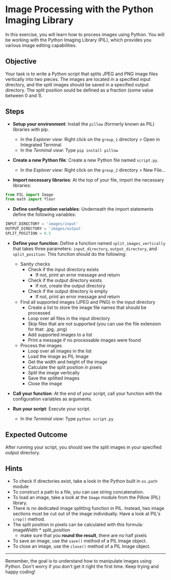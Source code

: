 # Image Processing with the Python Imaging Library

In this exercise, you will learn how to process images using Python. You will be working with the Python Imaging Library (PIL), which provides you various image editing capabilities.

## Objective

Your task is to write a Python script that splits JPEG and PNG image files vertically into two pieces. The images are located in a specified input directory, and the split images should be saved in a specified output directory. The split position sould be defined as a fraction (some value between 0 and 1).

## Steps

- **Setup your environment**: Install the `pillow` (formerly known as PIL) libraries with pip.
  - In the *Explorer view*: Right click on the `group_1` directory > Open in Integrated Terminal
  - In the *Terminal view*: Type `pip install pillow`

- **Create a new Python file**: Create a new Python file named `script.py`.
  - In the *Explorer view*: Right click on the `group_2` directory > New File...

- **Import necessary libraries**: At the top of your file, import the necessary libraries:
```python
from PIL import Image
from math import floor
```

- **Define configuration variables**: Underneath the import statements define the following variables:
```python
INPUT_DIRECTORY = 'images/input'
OUTPUT_DIRECTORY = 'images/output'
SPLIT_POSITION = 0.5
```

- **Define your function**: Define a function named `split_images_vertically` that takes three parameters: `input_directory`, `output_directory`, and `split_position`. This function should do the following:
  - Sanity checks
    - Check if the input directory exists
      - If not, print an error message and return
    - Check if the output directory exists
      - If not, create the output directory
    - Check if the output directory is empty
      - If not, print an error message and return
  - Find all supported images (JPEG and PNG) in the input directory
    - Create a list to store the image file names that should be processed
    - Loop over all files in the input directory
    - Skip files that are not supported (you can use the file extension for that: .jpg, .png)
    - Add supported images to a list
    - Print a message if no processable images were found
  - Process the images
    - Loop over all images in the list
    - Load the image as PIL Image
    - Get the width and height of the image
    - Calculate the split position in pixels
    - Split the image vertically
    - Save the splitted images
    - Close the image

- **Call your function**: At the end of your script, call your function with the configuration variables as arguments.

- **Run your script**: Execute your script.
  - In the *Terminal view*: Type `python script.py`

## Expected Outcome

After running your script, you should see the split images in your specified output directory.

## Hints

- To check if directories exist, take a look in the Python built in `os.path` module
- To construct a path to a file, you can use string concatenation.
- To load an image, take a look at the `Image` module from the Pillow (PIL) library.
- There is no dedicated image splitting function in PIL. Instead, two image sections must be cut out of the image individually. Have a look at PIL's `crop()` method.
- The split position in pixels can be calculated with this formula: imageWidth * split_position
  - make sure that you **round the result**, there are no half pixels
- To save an image, use the `save()` method of a PIL Image object.
- To close an image, use the `close()` method of a PIL Image object.

<hr>

Remember, the goal is to understand how to manipulate images using Python. Don't worry if you don't get it right the first time. Keep trying and happy coding!
